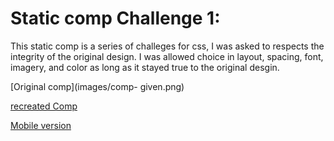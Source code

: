# Static comp Challenge 1:

This static comp is a series of challeges for css, I was asked to respects the integrity of the original design. I was allowed  choice in layout, spacing, font, imagery, and color as long as it stayed true to the original desgin.

[Original comp](images/comp- given.png)

[recreated Comp](images/fullsite-screen-shot.png)

[Mobile version](images/mobile-screen-shot.png)
